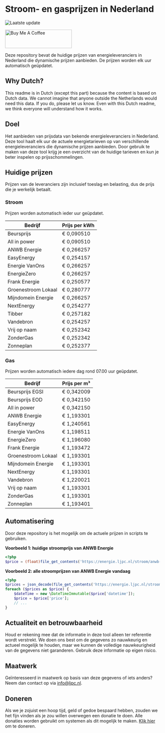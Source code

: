 # Stroom- en gasprijzen in Nederland

![Laatste update](https://img.shields.io/badge/laatste%20update-2025--05--20%2009%3A00%20CET-brightgreen)

<a href="https://www.buymeacoffee.com/Lars-" target="_blank"><img src="https://cdn.buymeacoffee.com/buttons/v2/default-orange.png" alt="Buy Me A Coffee" height="60" style="height: 60px !important;width: 217px !important;" ></a>

Deze repository bevat de huidige prijzen van energieleveranciers in Nederland die dynamische prijzen aanbieden. De prijzen worden elk uur automatisch geüpdatet.

## Why Dutch?

This readme is in Dutch (except this part) because the content is based on Dutch data. We cannot imagine that anyone outside the Netherlands would need this data. If you do, please let us know. Even with this Dutch readme, we think
everyone will understand how it works.

## Doel

Het aanbieden van prijsdata van bekende energieleveranciers in Nederland. Deze tool haalt elk uur de actuele energietarieven op van verschillende energieleveranciers die dynamische prijzen aanbieden. Door gebruik te maken van deze tool
krijg je een overzicht van de huidige tarieven en kun je beter inspelen op prijsschommelingen.

## Huidige prijzen

Prijzen van de leveranciers zijn inclusief toeslag en belasting, dus de prijs die je werkelijk betaalt.

### Stroom

Prijzen worden automatisch ieder uur geüpdatet.

 Bedrijf | Prijs per kWh 
---------|---------------
Beursprijs | € 0,090510
All in power | € 0,090510
ANWB Energie | € 0,266257
EasyEnergy | € 0,254157
Energie VanOns | € 0,266257
EnergieZero | € 0,266257
Frank Energie | € 0,250577
Groenestroom Lokaal | € 0,280777
Mijndomein Energie | € 0,266257
NextEnergy | € 0,254277
Tibber | € 0,257182
Vandebron | € 0,254257
Vrij op naam | € 0,252342
ZonderGas | € 0,252342
Zonneplan | € 0,252377


### Gas

Prijzen worden automatisch iedere dag rond 07.00 uur geüpdatet.

 Bedrijf | Prijs per m³ 
---------|--------------
Beursprijs EGSI | € 0,342009
Beursprijs EOD | € 0,342150
All in power | € 0,342150
ANWB Energie | € 1,193301
EasyEnergy | € 1,240561
Energie VanOns | € 1,198511
EnergieZero | € 1,196080
Frank Energie | € 1,193472
Groenestroom Lokaal | € 1,193301
Mijndomein Energie | € 1,193301
NextEnergy | € 1,193301
Vandebron | € 1,220021
Vrij op naam | € 1,193301
ZonderGas | € 1,193301
Zonneplan | € 1,193401


## Automatisering

Door deze repository is het mogelijk om de actuele prijzen in scripts te gebruiken.

**Voorbeeld 1: huidige stroomprijs van ANWB Energie**

```php
<?php
$price = (float)file_get_contents('https://energie.ljpc.nl/stroom/anwb-energie-nu.txt');

```

**Voorbeeld 2: alle stroomprijzen van ANWB Energie vandaag**

```php
<?php
$prices = json_decode(file_get_contents('https://energie.ljpc.nl/stroom/all-in-power-vandaag.json'),true);
foreach ($prices as $price) {
    $dateTime = new \DateTimeImmutable($price['datetime']);
    $price = $price['price'];
    // ...
}
```

## Actualiteit en betrouwbaarheid

Houd er rekening mee dat de informatie in deze tool alleen ter referentie wordt verstrekt. We doen ons best om de gegevens zo nauwkeurig en actueel mogelijk te houden, maar we kunnen de volledige nauwkeurigheid van de gegevens niet
garanderen. Gebruik deze informatie op eigen risico.

## Maatwerk

Geïnteresseerd in maatwerk op basis van deze gegevens of iets anders? Neem dan contact op
via [info@ljpc.nl](mailto:info@ljpc.nl?subject=Energie%20prijzen).

## Doneren

Als we je zojuist een hoop tijd, geld of gedoe bespaard hebben, zouden we het fijn vinden als je zou willen overwegen een
donatie te doen. Alle donaties worden gebruikt om systemen als dit mogelijk te
maken. [Klik hier](https://www.buymeacoffee.com/Lars-) om te doneren.
